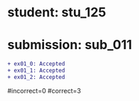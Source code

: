 # student: stu_125
# submission: sub_011

```diff
+ ex01_0: Accepted
+ ex01_1: Accepted
+ ex01_2: Accepted
```
#incorrect=0
#correct=3
